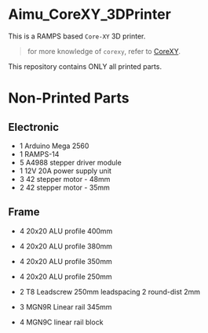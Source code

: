 # Aimu_CoreXY_3DPrinter

This is a RAMPS based `Core-XY` 3D printer.

> for more knowledge of `corexy`, refer to [CoreXY](http://www.corexy.com/theory.html).

This repository contains ONLY all printed parts.

Non-Printed Parts
=========================

Electronic
-------------------------
* 1  Arduino Mega 2560
* 1  RAMPS-14
* 5  A4988 stepper driver module
* 1  12V 20A power supply unit
* 3  42 stepper motor - 48mm
* 2  42 stepper motor - 35mm

Frame
-------------------------
* 4  20x20 ALU profile 400mm
* 4  20x20 ALU profile 380mm
* 4  20x20 ALU profile 350mm
* 4  20x20 ALU profile 250mm

* 2  T8 Leadscrew 250mm leadspacing 2 round-dist 2mm
* 3  MGN9R Linear rail 345mm
* 4  MGN9C linear rail block

